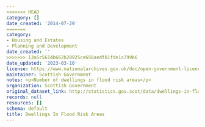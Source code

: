 ```yaml
---
<<<<<<< HEAD
category: []
date_created: '2014-07-29'
=======
category:
- Housing and Estates
- Planning and Development
date_created: ''
>>>>>>> 13a5c5614b662b20925ce656aedf81fde1c799b6
date_updated: '2023-03-10'
license: https://www.nationalarchives.gov.uk/doc/open-government-licence/version/3/
maintainer: Scottish Government
notes: <p>Number of dwellings in flood risk areas</p>
organization: Scottish Government
original_dataset_link: http://statistics.gov.scot/data/dwellings-in-flood-risk-areas
records: null
resources: []
schema: default
title: Dwellings In Flood Risk Areas
---
```

